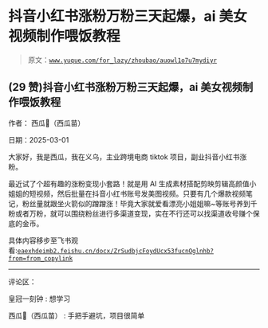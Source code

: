 # 抖音小红书涨粉万粉三天起爆，ai 美女视频制作喂饭教程

> 原文：[`www.yuque.com/for_lazy/zhoubao/auowl1o7u7mydiyr`](https://www.yuque.com/for_lazy/zhoubao/auowl1o7u7mydiyr)

## (29 赞)抖音小红书涨粉万粉三天起爆，ai 美女视频制作喂饭教程

作者： 西瓜🍉（西瓜苗）

日期：2025-03-01

大家好，我是西瓜，我在义乌，主业跨境电商 tiktok 项目，副业抖音小红书涨粉。

最近试了个超有趣的涨粉变现小套路！就是用 AI 生成素材搭配剪映剪辑高颜值小姐姐的短视频，然后批量在抖音小红书账号发美图视频。只要有几个爆款视频笔记，粉丝量就跟坐火箭似的蹭蹭涨！毕竟大家就爱看漂亮小姐姐嘛~等账号养到千粉或者万粉，就可以围绕粉丝进行多渠道变现，实在不行还可以找渠道收号赚个保底的金币。

具体内容移步至飞书观看:[`eaexhdeimb2.feishu.cn/docx/ZrSudbjcFoydUcx53fucnOglnhb?from=from_copylink`](https://eaexhdeimb2.feishu.cn/docx/ZrSudbjcFoydUcx53fucnOglnhb?from=from_copylink)

* * *

评论区：

皇冠一刻钟 : 想学习

西瓜🍉（西瓜苗） : 手把手避坑，项目很简单